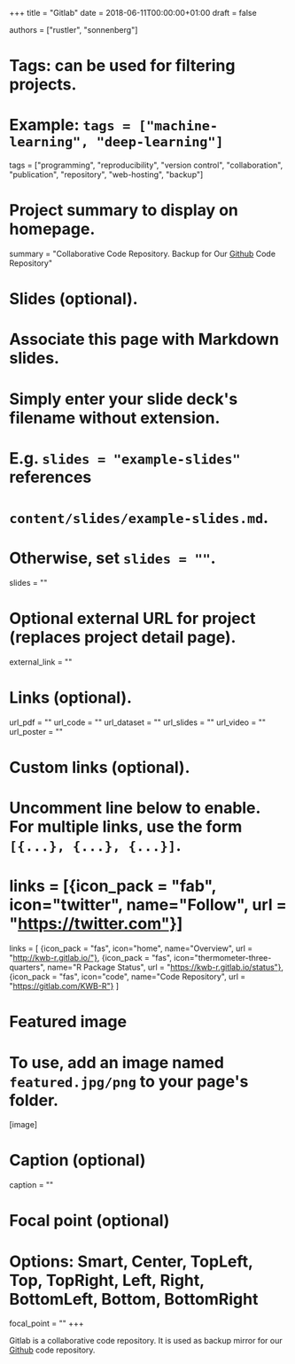 +++
title = "Gitlab"
date = 2018-06-11T00:00:00+01:00
draft = false

authors = ["rustler", "sonnenberg"]

# Tags: can be used for filtering projects.
# Example: `tags = ["machine-learning", "deep-learning"]`
tags = ["programming", "reproducibility", "version control", "collaboration", 
"publication", "repository", "web-hosting", "backup"]

# Project summary to display on homepage.
summary = "Collaborative Code Repository. Backup for Our [Github](tool/github/) Code Repository"

# Slides (optional).
#   Associate this page with Markdown slides.
#   Simply enter your slide deck's filename without extension.
#   E.g. `slides = "example-slides"` references 
#   `content/slides/example-slides.md`.
#   Otherwise, set `slides = ""`.
slides = ""

# Optional external URL for project (replaces project detail page).
external_link = ""

# Links (optional).
url_pdf = ""
url_code = ""
url_dataset = ""
url_slides = ""
url_video = ""
url_poster = ""

# Custom links (optional).
#   Uncomment line below to enable. For multiple links, use the form `[{...}, {...}, {...}]`.
# links = [{icon_pack = "fab", icon="twitter", name="Follow", url = "https://twitter.com"}]
links = [
{icon_pack = "fas", icon="home", name="Overview", url = "http://kwb-r.gitlab.io/"},
{icon_pack = "fas", icon="thermometer-three-quarters", name="R Package Status", url = "https://kwb-r.gitlab.io/status"},
{icon_pack = "fas", icon="code", name="Code Repository", url = "https://gitlab.com/KWB-R"}
]


# Featured image
# To use, add an image named `featured.jpg/png` to your page's folder. 
[image]
  # Caption (optional)
  caption = ""

  # Focal point (optional)
  # Options: Smart, Center, TopLeft, Top, TopRight, Left, Right, BottomLeft, Bottom, BottomRight
  focal_point = ""
+++

Gitlab is a collaborative code repository. It is used as backup mirror for our [Github](fakin/tool/github/) code repository.
